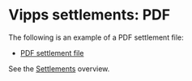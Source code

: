 <!-- START_METADATA
---
title: PDF
sidebar_position: 40
hide_table_of_contents: true
pagination_next: null
pagination_prev: null
---
END_METADATA -->

# Vipps settlements: PDF

The following is an example of a PDF settlement file:

* [PDF settlement file](./Vipps-oppgj%C3%B8rsrapport-16655-2018-09-23.pdf)

<!-- START_COMMENT -->

See the [Settlements](..) overview.

<!-- END_COMMENT -->
